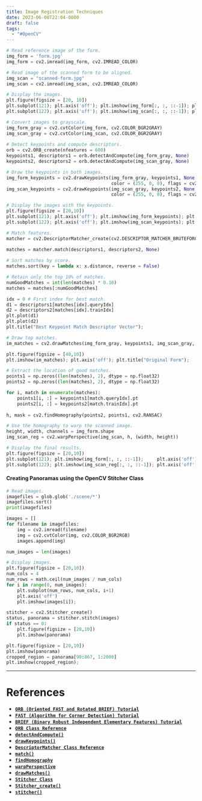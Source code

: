 ```yaml
---
title: Image Registration Techniques
date: 2023-06-08T22:04-0800
draft: false
tags:
  - "#OpenCV"
---
```

```python
# Read reference image of the form.
img_form = 'form.jpg'
img_form = cv2.imread(img_form, cv2.IMREAD_COLOR)

# Read image of the scanned form to be aligned.
img_scan = "scanned-form.jpg"
img_scan = cv2.imread(img_scan, cv2.IMREAD_COLOR)

# Display the images. 
plt.figure(figsize = [20, 10])
plt.subplot(121); plt.axis('off'); plt.imshow(img_form[:, :, ::-1]); plt.title("Original Form")
plt.subplot(122); plt.axis('off'); plt.imshow(img_scan[:, :, ::-1]); plt.title("Scanned Form");

# Convert images to grayscale.
img_form_gray = cv2.cvtColor(img_form, cv2.COLOR_BGR2GRAY)
img_scan_gray = cv2.cvtColor(img_scan, cv2.COLOR_BGR2GRAY)
  
# Detect keypoints and compute descriptors.
orb = cv2.ORB_create(nfeatures = 600)
keypoints1, descriptors1 = orb.detectAndCompute(img_form_gray, None)
keypoints2, descriptors2 = orb.detectAndCompute(img_scan_gray, None)

# Draw the keypoints in both images.
img_form_keypoints = cv2.drawKeypoints(img_form_gray, keypoints1, None, 
                                       color = (255, 0, 0), flags = cv2.DRAW_MATCHES_FLAGS_DRAW_RICH_KEYPOINTS)
img_scan_keypoints = cv2.drawKeypoints(img_scan_gray, keypoints2, None, 
                                       color = (255, 0, 0), flags = cv2.DRAW_MATCHES_FLAGS_DRAW_RICH_KEYPOINTS)

# Display the images with the keypoints.
plt.figure(figsize = [20,10])
plt.subplot(121); plt.axis('off'); plt.imshow(img_form_keypoints); plt.title("Original Form")
plt.subplot(122); plt.axis('off'); plt.imshow(img_scan_keypoints); plt.title("Scanned Form");

# Match features.
matcher = cv2.DescriptorMatcher_create(cv2.DESCRIPTOR_MATCHER_BRUTEFORCE_HAMMING)

matches = matcher.match(descriptors1, descriptors2, None)
  
# Sort matches by score.
matches.sort(key = lambda x: x.distance, reverse = False)

# Retain only the top 10% of matches.
numGoodMatches = int(len(matches) * 0.10)
matches = matches[:numGoodMatches]

idx = 0 # First index for best match.
d1 = descriptors1[matches[idx].queryIdx]
d2 = descriptors2[matches[idx].trainIdx]
plt.plot(d1)
plt.plot(d2)
plt.title("Best Keypoint Match Descriptor Vector");

# Draw top matches.
im_matches = cv2.drawMatches(img_form_gray, keypoints1, img_scan_gray, keypoints2, matches, None)

plt.figure(figsize = [40,10])
plt.imshow(im_matches); plt.axis('off'); plt.title("Original Form");

# Extract the location of good matches.
points1 = np.zeros((len(matches), 2), dtype = np.float32)
points2 = np.zeros((len(matches), 2), dtype = np.float32)

for i, match in enumerate(matches):
    points1[i, :] = keypoints1[match.queryIdx].pt
    points2[i, :] = keypoints2[match.trainIdx].pt
    
h, mask = cv2.findHomography(points2, points1, cv2.RANSAC)

# Use the homography to warp the scanned image.
height, width, channels = img_form.shape
img_scan_reg = cv2.warpPerspective(img_scan, h, (width, height))

# Display the final results.
plt.figure(figsize = [20,10])
plt.subplot(121); plt.imshow(img_form[:, :, ::-1]);     plt.axis('off'); plt.title("Original Form")
plt.subplot(122); plt.imshow(img_scan_reg[:, :, ::-1]); plt.axis('off'); plt.title("Scanned Form");
```

#### Creating Panoramas using the OpenCV Stitcher Class
```python
# Read images.
imagefiles = glob.glob('./scene/*')
imagefiles.sort()
print(imagefiles)

images = []
for filename in imagefiles:
    img = cv2.imread(filename)
    img = cv2.cvtColor(img, cv2.COLOR_BGR2RGB)
    images.append(img)

num_images = len(images)

# Display images.
plt.figure(figsize = [20,10]) 
num_cols = 4
num_rows = math.ceil(num_images / num_cols)
for i in range(0, num_images):
    plt.subplot(num_rows, num_cols, i+1) 
    plt.axis('off')
    plt.imshow(images[i]);

stitcher = cv2.Stitcher_create()
status, panorama = stitcher.stitch(images)
if status == 0:
    plt.figure(figsize = [20,10]) 
    plt.imshow(panorama)

plt.figure(figsize = [20,10]) 
plt.imshow(panorama)
cropped_region = panorama[90:867, 1:2000]
plt.imshow(cropped_region);
```

---
# References

- [**`ORB (Oriented FAST and Rotated BRIEF) Tutorial`**](https://docs.opencv.org/4.5.2/d1/d89/tutorial_py_orb.html)
- [**`FAST (Algorithm for Corner Detection) Tutorial`**](https://docs.opencv.org/3.4/df/d0c/tutorial_py_fast.html)
- [**`BRIEF (Binary Robust Independent Elementary Features) Tutorial`**](https://docs.opencv.org/3.4/dc/d7d/tutorial_py_brief.html)
- [**`ORB Class Reference`**](https://docs.opencv.org/4.5.2/db/d95/classcv_1_1ORB.html)
- [**`detectAndCompute()`**](https://docs.opencv.org/4.5.2/d0/d13/classcv_1_1Feature2D.html#a8be0d1c20b08eb867184b8d74c15a677)
- [**`drawKeypoints()`**](https://docs.opencv.org/4.5.2/d4/d5d/group__features2d__draw.html#ga5d2bafe8c1c45289bc3403a40fb88920)
- [**`DescriptorMatcher Class Reference`**](https://docs.opencv.org/4.5.2/db/d39/classcv_1_1DescriptorMatcher.html)
- [**`match()`**](https://docs.opencv.org/4.5.2/db/d39/classcv_1_1DescriptorMatcher.html#a0f046f47b68ec7074391e1e85c750cba)
- [**`findHomography`**](https://docs.opencv.org/4.5.2/d9/d0c/group__calib3d.html#ga4abc2ece9fab9398f2e560d53c8c9780)
- [**`warpPerspective`**](https://docs.opencv.org/4.5.2/da/d54/group__imgproc__transform.html#gaf73673a7e8e18ec6963e3774e6a94b87)
- [**`drawMatches()`**](https://docs.opencv.org/4.5.2/d4/d5d/group__features2d__draw.html#gad8f463ccaf0dc6f61083abd8717c261a)
- [**`Stitcher Class`**](https://docs.opencv.org/4.5.2/d2/d8d/classcv_1_1Stitcher.html)
- [**`Stitcher_create()`**](https://docs.opencv.org/4.5.2/d2/d8d/classcv_1_1Stitcher.html#a308a47865a1f381e4429c8ec5e99549f)
- [**`stitcher()`**](https://docs.opencv.org/4.5.2/d2/d8d/classcv_1_1Stitcher.html#a37ee5bacf229e9d0fb9f97c8f5ed1acd)
